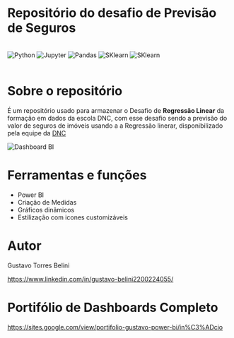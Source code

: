 # Repositório do desafio de Previsão de Seguros

<div style= 'display: inline_block'><br/>
    <img alt='Python' src='https://img.shields.io/badge/python-3670A0?style=for-the-badge&logo=python&logoColor=ffdd54'>
    <img alt='Jupyter' src='https://img.shields.io/badge/jupyter-%23FA0F00.svg?style=for-the-badge&logo=jupyter&logoColor=white'>
    <img alt='Pandas' src='https://img.shields.io/badge/pandas-%23150458.svg?style=for-the-badge&logo=pandas&logoColor=white'>
    <img alt='SKlearn' src='https://img.shields.io/badge/scikit--learn-%23F7931E.svg?style=for-the-badge&logo=scikit-learn&logoColor=white'>
    <img alt='SKlearn' src='https://img.shields.io/badge/Matplotlib-%23ffffff.svg?style=for-the-badge&logo=Matplotlib&logoColor=black'>
</div><br>



# Sobre o repositório

É um repositório usado para armazenar o Desafio de  **Regressão Linear** da formação em dados da escola DNC, com esse desafio sendo a previsão do valor de seguros de imóveis usando a a Regressão linerar, disponibilizado pela equipe da [DNC](https://www.escoladnc.com.br/ "Site da DNC")


![Dashboard BI](https://github.com/GTBelini22/DashBoard_Producao_PowerBI-/blob/main/assets/Dashboard%20Producao.png)

# Ferramentas e funções
- Power BI
- Criação de Medidas
- Gráficos dinâmicos
- Estilização com icones customizáveis


# Autor

Gustavo Torres Belini

https://www.linkedin.com/in/gustavo-belini2200224055/

# Portifólio de Dashboards Completo
https://sites.google.com/view/portifolio-gustavo-power-bi/in%C3%ADcio


